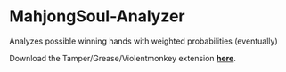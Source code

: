# MahjongSoul-Analyzer
Analyzes possible winning hands with weighted probabilities (eventually)

Download the Tamper/Grease/Violentmonkey extension **[here](https://github.com/FishHeadswg/MahjongSoul-Analyzer/raw/master/MahjongSoul%20Analyzer.user.js)**.
